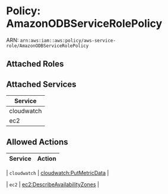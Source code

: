 # Policy: AmazonODBServiceRolePolicy

ARN: `arn:aws:iam::aws:policy/aws-service-role/AmazonODBServiceRolePolicy`

## Attached Roles

## Attached Services

| Service |
|---------|
| cloudwatch |
| ec2 |

## Allowed Actions

| Service | Action |
|:-------:|--------|

| `cloudwatch` | [cloudwatch:PutMetricData](../actions.md#cloudwatch:putmetricdata) |

| `ec2` | [ec2:DescribeAvailabilityZones](../actions.md#ec2:describeavailabilityzones) |
